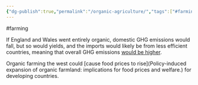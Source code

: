 ```yaml
---
{"dg-publish":true,"permalink":"/organic-agriculture/","tags":["#farming"],"created":"2025-10-23T17:42:47.848+01:00","updated":"2025-10-23T18:06:08.736+01:00"}
---
```


#farming 

If England and Wales went entirely organic, domestic GHG emissions would fall, but so would yields, and the imports would likely be from less efficient countries, meaning that overall GHG emissions [would be higher](https://www.nature.com/articles/s41467-019-12622-7).

Organic farming the west could [cause food prices to rise](Policy-induced expansion of organic farmland: implications for food prices and welfare.) for developing countries.
